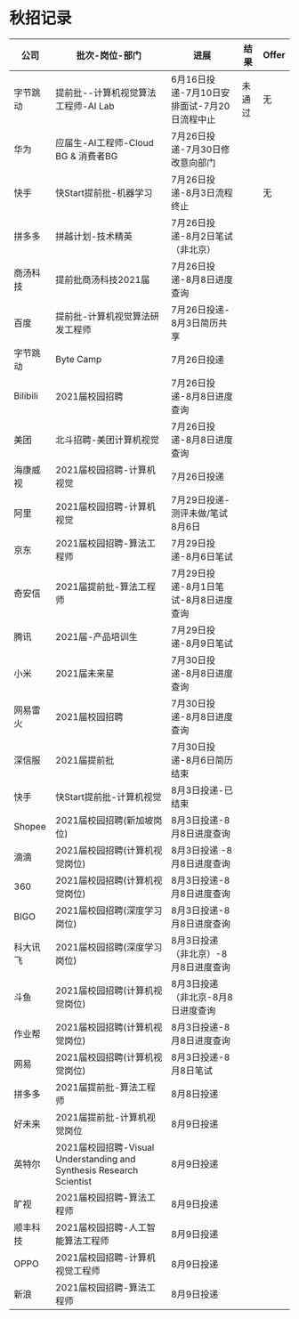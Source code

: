 # 秋招记录

| 公司     | 批次-岗位-部门                      | 进展                                        | 结果   | Offer |
| -------- | ----------------------------------- | ------------------------------------------- | ------ | ----- |
| 字节跳动 | 提前批--计算机视觉算法工程师-AI Lab | 6月16日投递-7月10日安排面试-7月20日流程中止 | 未通过 | 无    |
| 华为     | 应届生-AI工程师-Cloud BG & 消费者BG | 7月26日投递-7月30日修改意向部门              |        |       |
| 快手     | 快Start提前批-机器学习              | 7月26日投递-8月3日流程终止                  |        | 无      |
| 拼多多   | 拼越计划-技术精英                   | 7月26日投递-8月2日笔试（非北京）             |        |       |
| 商汤科技 | 提前批商汤科技2021届                | 7月26日投递-8月8日进度查询                   |        |       |
| 百度     | 提前批-计算机视觉算法研发工程师     | 7月26日投递- 8月3日简历共享                   |        |       |
| 字节跳动 | Byte Camp                           | 7月26日投递                                 |        |       |
| Bilibili | 2021届校园招聘                      | 7月26日投递-8月8日进度查询                  |        |       |
| 美团     | 北斗招聘-美团计算机视觉             | 7月26日投递-8月8日进度查询                    |        |       |
| 海康威视 | 2021届校园招聘-计算机视觉            | 7月26日投递                                 |        |       |
| 阿里     | 2021届校园招聘-计算机视觉            | 7月29日投递-测评未做/笔试8月6日              |        |       |
| 京东     | 2021届校园招聘-算法工程师            | 7月29日投递-8月6日笔试                       |        |       |
| 奇安信   | 2021届提前批-算法工程师              | 7月29日投递-8月1日笔试-8月8日进度查询          |        |       |
| 腾讯     | 2021届-产品培训生                   | 7月29日投递-8月9日笔试                        |        |       |
| 小米     | 2021届未来星                        | 7月30日投递-8月8日进度查询                   |        |       |
| 网易雷火 | 2021届校园招聘                      | 7月30日投递-8月8日进度查询                   |        |       | 
| 深信服   | 2021届提前批                        | 7月30日投递-8月6日简历结束                    |        |       |
| 快手     | 快Start提前批-计算机视觉             | 8月3日投递-已结束                             |        |       |
| Shopee   | 2021届校园招聘(新加坡岗位)          | 8月3日投递-8月8日进度查询                      |        |       |
| 滴滴     | 2021届校园招聘(计算机视觉岗位)       | 8月3日投递 -8月8日进度查询                     |        |       |
| 360      | 2021届校园招聘(计算机视觉岗位)       | 8月3日投递-8月8日进度查询                     |        |       |
| BIGO     | 2021届校园招聘(深度学习岗位)        | 8月3日投递-8月8日进度查询                      |        |       |
| 科大讯飞  | 2021届校园招聘(深度学习岗位)        | 8月3日投递（非北京）-8月8日进度查询             |        |       |
| 斗鱼     | 2021届校园招聘(计算机视觉岗位)       | 8月3日投递（非北京-8月8日进度查询              |        |       |
| 作业帮    | 2021届校园招聘(计算机视觉岗位)       | 8月3日投递-8月8日进度查询                     |        |       |
| 网易      | 2021届校园招聘(计算机视觉岗位)       | 8月3日投递-8月8日笔试                        |        |       |
| 拼多多   | 2021届提前批-算法工程师              | 8月8日投递                                   |        |       |
| 好未来  | 2021届提前批-计算机视觉岗位            | 8月9日投递                                   |        |       |
| 英特尔  | 2021届校园招聘-Visual Understanding and Synthesis Research Scientist| 8月9日投递      |        |       |
| 旷视    | 2021届校园招聘-算法工程师              | 8月9日投递                                  |        |       |
| 顺丰科技 | 2021届校园招聘-人工智能算法工程师      | 8月9日投递                                  |        |       |
| OPPO    | 2021届校园招聘-计算机视觉工程师        | 8月9日投递                                  |        |       |
| 新浪    | 2021届校园招聘-算法工程师              | 8月9日投递                                  |        |       |
